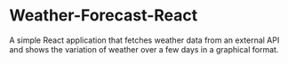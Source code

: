 # Weather-Forecast-React

A simple React application that fetches weather data from an external API and shows the variation of weather over a few days in a graphical format.
